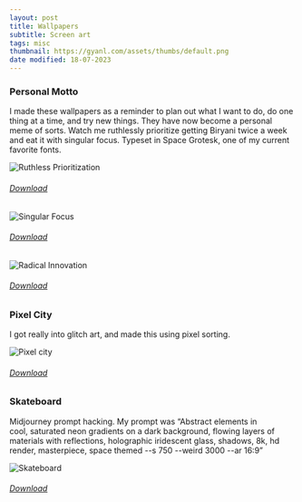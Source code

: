 ```yaml
---
layout: post
title: Wallpapers
subtitle: Screen art
tags: misc
thumbnail: https://gyanl.com/assets/thumbs/default.png
date modified: 18-07-2023
---
```


### Personal Motto

I made these wallpapers as a reminder to plan out what I want to do, do one thing at a time, and try new things. They have now become a personal meme of sorts. Watch me ruthlessly prioritize getting Biryani twice a week and eat it with singular focus. Typeset in Space Grotesk, one of my current favorite fonts.

![Ruthless Prioritization](https://gyanl.com/assets/ruthless.png)

###### <a href="https://gyanl.com/assets/ruthless.png" download>Download</a>

![Singular Focus](https://gyanl.com/assets/singular.png)

###### <a href="https://gyanl.com/assets/singular.png" download>Download</a>

![Radical Innovation](https://gyanl.com/assets/radical.png)

###### <a href="https://gyanl.com/assets/radical.png" download>Download</a>

### Pixel City

I got really into glitch art, and made this using pixel sorting. 

![Pixel city](https://gyanl.com/assets/pixelcity.png)

###### <a href="https://gyanl.com/assets/pixelcity.png" download>Download</a>


### Skateboard

Midjourney prompt hacking. My prompt was “Abstract elements in cool, saturated neon gradients on a dark background, flowing layers of materials with reflections, holographic iridescent glass, shadows, 8k, hd render, masterpiece, space themed --s 750 --weird 3000 --ar 16:9”

![Skateboard](https://gyanl.com/assets/skateboard-4k.png)

###### <a href="https://gyanl.com/assets/skateboard-4k.png" download>Download</a>
